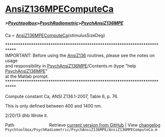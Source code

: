 # [AnsiZ136MPEComputeCa](AnsiZ136MPEComputeCa)
##### >[Psychtoolbox](Psychtoolbox)>[PsychRadiometric](PsychRadiometric)>[PsychAnsiZ136MPE](PsychAnsiZ136MPE)

Ca = [AnsiZ136MPEComputeCa](AnsiZ136MPEComputeCa)(stimulusSizeDeg)  
  
\*\*\*\*\*\*\*\*\*\*\*\*\*\*\*\*\*\*\*\*\*\*\*\*\*\*\*\*\*\*\*\*\*\*\*\*\*\*\*\*\*\*\*\*\*\*\*\*\*\*\*\*\*\*\*\*\*\*\*\*\*\*\*\*\*\*\*\*\*\*\*\*\*\*\*\*  
IMPORTANT: Before using the [AnsiZ136](AnsiZ136) routines, please see the notes on usage  
and responsibility in [PsychAnsiZ136MPE](PsychAnsiZ136MPE)/Contents.m (type "help [PsychAnsiZ136MPE](PsychAnsiZ136MPE)"  
at the Matlab prompt.  
\*\*\*\*\*\*\*\*\*\*\*\*\*\*\*\*\*\*\*\*\*\*\*\*\*\*\*\*\*\*\*\*\*\*\*\*\*\*\*\*\*\*\*\*\*\*\*\*\*\*\*\*\*\*\*\*\*\*\*\*\*\*\*\*\*\*\*\*\*\*\*\*\*\*\*\*  
  
Compute constant Ca, ANSI Z136.1-2007, Table 6, p. 76.  
  
This is only defined between 400 and 1400 nm.  
  
2/20/13  dhb  Wrote it.  




<div class="code_header" style="text-align:right;">
  <span style="float:left;">Path&nbsp;&nbsp;</span> <span class="counter">Retrieve <a href=
  "https://raw.github.com/Psychtoolbox-3/Psychtoolbox-3/beta/Psychtoolbox/PsychRadiometric/PsychAnsiZ136MPE/AnsiZ136MPEComputeCa.m">current version from GitHub</a> | View <a href=
  "https://github.com/Psychtoolbox-3/Psychtoolbox-3/commits/beta/Psychtoolbox/PsychRadiometric/PsychAnsiZ136MPE/AnsiZ136MPEComputeCa.m">changelog</a></span>
</div>
<div class="code">
  <code>Psychtoolbox/PsychRadiometric/PsychAnsiZ136MPE/AnsiZ136MPEComputeCa.m</code>
</div>

